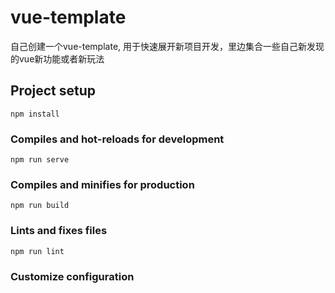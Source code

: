 # vue-template
自己创建一个vue-template, 用于快速展开新项目开发，里边集合一些自己新发现的vue新功能或者新玩法

## Project setup
```
npm install
```

### Compiles and hot-reloads for development
```
npm run serve
```

### Compiles and minifies for production
```
npm run build
```

### Lints and fixes files
```
npm run lint
```

### Customize configuration
